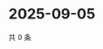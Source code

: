 # 2025-09-05

共 0 条

<!-- BEGIN ZHIHUQUESTIONS -->
<!-- 最后更新时间 Fri Sep 05 2025 23:11:28 GMT+0800 (China Standard Time) -->

<!-- END ZHIHUQUESTIONS -->
